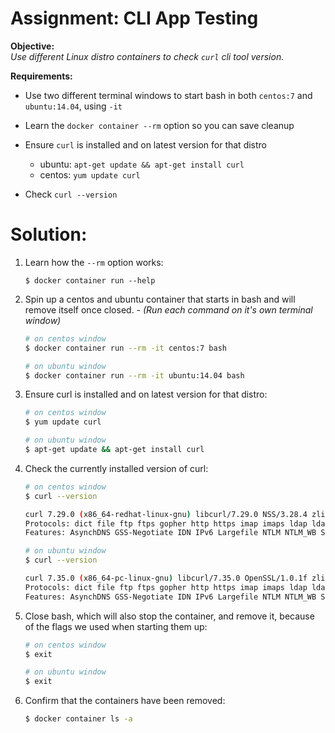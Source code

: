 # Assignment: CLI App Testing
**Objective:**  
*Use different Linux distro containers to check `curl` cli tool version.*

**Requirements:**
- Use two different terminal windows to start bash in both `centos:7` and `ubuntu:14.04`, using `-it`

- Learn the `docker container --rm` option so you can save cleanup

- Ensure `curl` is installed and on latest version for that distro
    - ubuntu: `apt-get update && apt-get install curl`
    - centos: `yum update curl`

- Check `curl --version`

# Solution:
1. Learn how the `--rm` option works:
    ```
    $ docker container run --help
    ```

1. Spin up a centos and ubuntu container that starts in bash and will remove itself once closed. - *(Run each command on it's own terminal window)*
    ```bash
    # on centos window
    $ docker container run --rm -it centos:7 bash
    ```
    ```bash
    # on ubuntu window
    $ docker container run --rm -it ubuntu:14.04 bash
    ```

1. Ensure curl is installed and on latest version for that distro:
    ```bash
    # on centos window
    $ yum update curl
    ```
    ```bash
    # on ubuntu window
    $ apt-get update && apt-get install curl
    ```

1. Check the currently installed version of curl:
    ```bash
    # on centos window
    $ curl --version

    curl 7.29.0 (x86_64-redhat-linux-gnu) libcurl/7.29.0 NSS/3.28.4 zlib/1.2.7 libidn/1.28 libssh2/1.4.3
    Protocols: dict file ftp ftps gopher http https imap imaps ldap ldaps pop3 pop3s rtsp scp sftp smtp smtps telnet tftp
    Features: AsynchDNS GSS-Negotiate IDN IPv6 Largefile NTLM NTLM_WB SSL libz unix-sockets
    ```
    ```bash
    # on ubuntu window
    $ curl --version

    curl 7.35.0 (x86_64-pc-linux-gnu) libcurl/7.35.0 OpenSSL/1.0.1f zlib/1.2.8 libidn/1.28 librtmp/2.3
    Protocols: dict file ftp ftps gopher http https imap imaps ldap ldaps pop3 pop3s rtmp rtsp smtp smtps telnet tftp
    Features: AsynchDNS GSS-Negotiate IDN IPv6 Largefile NTLM NTLM_WB SSL libz TLS-SRP
    ```

1. Close bash, which will also stop the container, and remove it, because of the flags we used when starting them up:
    ```bash
    # on centos window
    $ exit
    ```
    ```bash
    # on ubuntu window
    $ exit
    ```

1. Confirm that the containers have been removed:
    ```bash
    $ docker container ls -a
    ```
